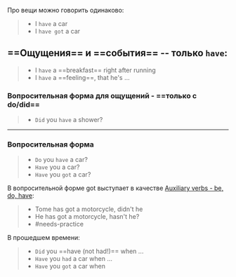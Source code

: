 Про вещи можно говорить одинаково:
> - I `have` a car
> - I `have got` a car

## ==Ощущения== и ==события== -- только `have`:
> - I `have` a ==breakfast== right after running
> - I `have` a ==feeling==, that he's ...

### Вопросительная форма для ощущений - ==только с do/did==
>- `Did` you `have` a shower?

-----

### Вопросительная форма
> - `Do` you `have` a car?
> - `Have`  you a car?
> - `Have` you `got` a car?

В вопросительной форме got выступает в качестве [Auxiliary verbs - be, do, have](Auxiliary%20verbs%20-%20be,%20do,%20have.md):
> - Tome has got a motorcycle, didn't he
> - He has got a motorcycle, hasn't he?
> - #needs-practice 

В прошедшем времени:
> - `Did` you ==have (not had!)== when ...
> - `Have` you `had` a car when ...
> - `Have` you `got` a car when
